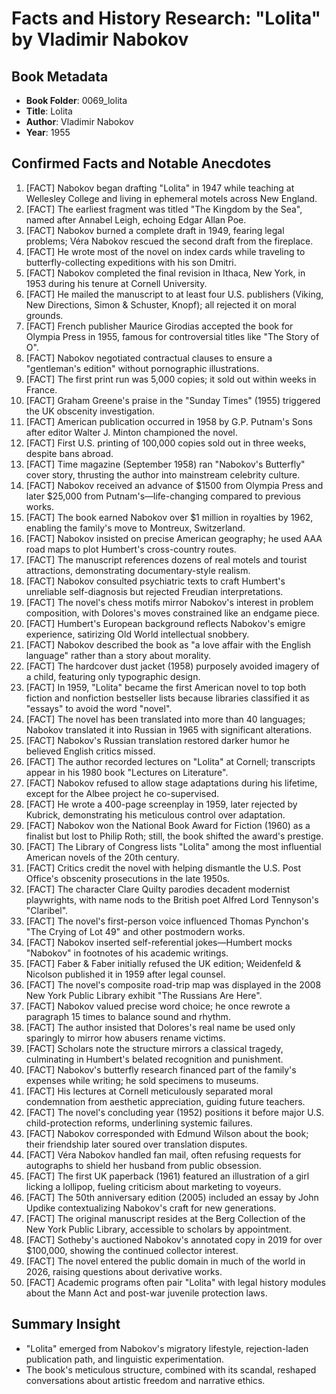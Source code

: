 # Facts and History Research: "Lolita" by Vladimir Nabokov

## Book Metadata
- **Book Folder**: 0069_lolita
- **Title**: Lolita
- **Author**: Vladimir Nabokov
- **Year**: 1955

## Confirmed Facts and Notable Anecdotes
1. [FACT] Nabokov began drafting "Lolita" in 1947 while teaching at Wellesley College and living in ephemeral motels across New England.
2. [FACT] The earliest fragment was titled "The Kingdom by the Sea", named after Annabel Leigh, echoing Edgar Allan Poe.
3. [FACT] Nabokov burned a complete draft in 1949, fearing legal problems; Véra Nabokov rescued the second draft from the fireplace.
4. [FACT] He wrote most of the novel on index cards while traveling to butterfly-collecting expeditions with his son Dmitri.
5. [FACT] Nabokov completed the final revision in Ithaca, New York, in 1953 during his tenure at Cornell University.
6. [FACT] He mailed the manuscript to at least four U.S. publishers (Viking, New Directions, Simon & Schuster, Knopf); all rejected it on moral grounds.
7. [FACT] French publisher Maurice Girodias accepted the book for Olympia Press in 1955, famous for controversial titles like "The Story of O".
8. [FACT] Nabokov negotiated contractual clauses to ensure a "gentleman's edition" without pornographic illustrations.
9. [FACT] The first print run was 5,000 copies; it sold out within weeks in France.
10. [FACT] Graham Greene's praise in the "Sunday Times" (1955) triggered the UK obscenity investigation.
11. [FACT] American publication occurred in 1958 by G.P. Putnam's Sons after editor Walter J. Minton championed the novel.
12. [FACT] First U.S. printing of 100,000 copies sold out in three weeks, despite bans abroad.
13. [FACT] Time magazine (September 1958) ran "Nabokov's Butterfly" cover story, thrusting the author into mainstream celebrity culture.
14. [FACT] Nabokov received an advance of $1500 from Olympia Press and later $25,000 from Putnam's—life-changing compared to previous works.
15. [FACT] The book earned Nabokov over $1 million in royalties by 1962, enabling the family's move to Montreux, Switzerland.
16. [FACT] Nabokov insisted on precise American geography; he used AAA road maps to plot Humbert's cross-country routes.
17. [FACT] The manuscript references dozens of real motels and tourist attractions, demonstrating documentary-style realism.
18. [FACT] Nabokov consulted psychiatric texts to craft Humbert's unreliable self-diagnosis but rejected Freudian interpretations.
19. [FACT] The novel's chess motifs mirror Nabokov's interest in problem composition, with Dolores's moves constrained like an endgame piece.
20. [FACT] Humbert's European background reflects Nabokov's emigre experience, satirizing Old World intellectual snobbery.
21. [FACT] Nabokov described the book as "a love affair with the English language" rather than a story about morality.
22. [FACT] The hardcover dust jacket (1958) purposely avoided imagery of a child, featuring only typographic design.
23. [FACT] In 1959, "Lolita" became the first American novel to top both fiction and nonfiction bestseller lists because libraries classified it as "essays" to avoid the word "novel".
24. [FACT] The novel has been translated into more than 40 languages; Nabokov translated it into Russian in 1965 with significant alterations.
25. [FACT] Nabokov's Russian translation restored darker humor he believed English critics missed.
26. [FACT] The author recorded lectures on "Lolita" at Cornell; transcripts appear in his 1980 book "Lectures on Literature".
27. [FACT] Nabokov refused to allow stage adaptations during his lifetime, except for the Albee project he co-supervised.
28. [FACT] He wrote a 400-page screenplay in 1959, later rejected by Kubrick, demonstrating his meticulous control over adaptation.
29. [FACT] Nabokov won the National Book Award for Fiction (1960) as a finalist but lost to Philip Roth; still, the book shifted the award's prestige.
30. [FACT] The Library of Congress lists "Lolita" among the most influential American novels of the 20th century.
31. [FACT] Critics credit the novel with helping dismantle the U.S. Post Office's obscenity prosecutions in the late 1950s.
32. [FACT] The character Clare Quilty parodies decadent modernist playwrights, with name nods to the British poet Alfred Lord Tennyson's "Claribel".
33. [FACT] The novel's first-person voice influenced Thomas Pynchon's "The Crying of Lot 49" and other postmodern works.
34. [FACT] Nabokov inserted self-referential jokes—Humbert mocks "Nabokov" in footnotes of his academic writings.
35. [FACT] Faber & Faber initially refused the UK edition; Weidenfeld & Nicolson published it in 1959 after legal counsel.
36. [FACT] The novel's composite road-trip map was displayed in the 2008 New York Public Library exhibit "The Russians Are Here".
37. [FACT] Nabokov valued precise word choice; he once rewrote a paragraph 15 times to balance sound and rhythm.
38. [FACT] The author insisted that Dolores's real name be used only sparingly to mirror how abusers rename victims.
39. [FACT] Scholars note the structure mirrors a classical tragedy, culminating in Humbert's belated recognition and punishment.
40. [FACT] Nabokov's butterfly research financed part of the family's expenses while writing; he sold specimens to museums.
41. [FACT] His lectures at Cornell meticulously separated moral condemnation from aesthetic appreciation, guiding future teachers.
42. [FACT] The novel's concluding year (1952) positions it before major U.S. child-protection reforms, underlining systemic failures.
43. [FACT] Nabokov corresponded with Edmund Wilson about the book; their friendship later soured over translation disputes.
44. [FACT] Véra Nabokov handled fan mail, often refusing requests for autographs to shield her husband from public obsession.
45. [FACT] The first UK paperback (1961) featured an illustration of a girl licking a lollipop, fueling criticism about marketing to voyeurs.
46. [FACT] The 50th anniversary edition (2005) included an essay by John Updike contextualizing Nabokov's craft for new generations.
47. [FACT] The original manuscript resides at the Berg Collection of the New York Public Library, accessible to scholars by appointment.
48. [FACT] Sotheby's auctioned Nabokov's annotated copy in 2019 for over $100,000, showing the continued collector interest.
49. [FACT] The novel entered the public domain in much of the world in 2026, raising questions about derivative works.
50. [FACT] Academic programs often pair "Lolita" with legal history modules about the Mann Act and post-war juvenile protection laws.

## Summary Insight
- "Lolita" emerged from Nabokov's migratory lifestyle, rejection-laden publication path, and linguistic experimentation.
- The book's meticulous structure, combined with its scandal, reshaped conversations about artistic freedom and narrative ethics.
